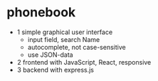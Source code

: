 # phonebook

+ 1 simple graphical user interface 
    - input field, search Name
    - autocomplete, not case-sensitive
    - use JSON-data
+ 2 frontend with JavaScript, React, responsive
+ 3 backend with express.js
